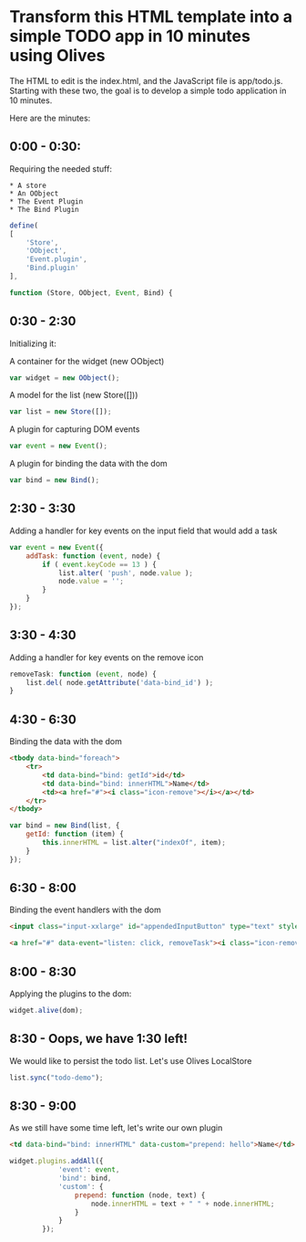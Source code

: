 Transform this HTML template into a simple TODO app in 10 minutes using Olives
==============================================================================

The HTML to edit is the index.html, and the JavaScript file is app/todo.js.
Starting with these two, the goal is to develop a simple todo application in 10 minutes.

Here are the minutes:

0:00 - 0:30:
------------

Requiring the needed stuff:

	* A store
	* An OObject
	* The Event Plugin
	* The Bind Plugin

```js
define(
[
	'Store',
	'OObject',
	'Event.plugin',
	'Bind.plugin'
],

function (Store, OObject, Event, Bind) {
```


0:30 - 2:30
-----------

Initializing it:

A container for the widget (new OObject)

```js
var widget = new OObject();
```

A model for the list (new Store([]))

```js
var list = new Store([]);
```

A plugin for capturing DOM events

```js
var event = new Event();
```

A plugin for binding the data with the dom

```js
var bind = new Bind();
```

2:30 - 3:30
-----------

Adding a handler for key events on the input field that would add a task

```js
var event = new Event({
	addTask: function (event, node) {
		if ( event.keyCode == 13 ) {
			list.alter( 'push', node.value );
			node.value = '';
		}
	}
});
```

3:30 - 4:30
-----------

Adding a handler for key events on the remove icon

```js
removeTask: function (event, node) {
	list.del( node.getAttribute('data-bind_id') );
}
```

4:30 - 6:30
------------

Binding the data with the dom

```html
<tbody data-bind="foreach">
	<tr>
		<td data-bind="bind: getId">id</td>
		<td data-bind="bind: innerHTML">Name</td>
		<td><a href="#"><i class="icon-remove"></i></a></td>
	</tr>
</tbody>
```

```js
var bind = new Bind(list, {
	getId: function (item) {
		this.innerHTML = list.alter("indexOf", item);
	}
});
```

6:30 - 8:00
-----------

Binding the event handlers with the dom

```html
<input class="input-xxlarge" id="appendedInputButton" type="text" style="height: 30px" placeholder="What's to be done?" data-event="listen: keydown, addTask">
```

```html
<a href="#" data-event="listen: click, removeTask"><i class="icon-remove"></i></a>
```

8:00 - 8:30
-----------

Applying the plugins to the dom:

```js
widget.alive(dom);
```

8:30 - Oops, we have 1:30 left!
--------------------------------

We would like to persist the todo list. Let's use Olives LocalStore

```js
list.sync("todo-demo");
```

8:30 - 9:00
------------

As we still have some time left, let's write our own plugin

```html
<td data-bind="bind: innerHTML" data-custom="prepend: hello">Name</td>
```

```js
widget.plugins.addAll({
	 		'event': event,
	 		'bind': bind,
	 		'custom': {
	 			prepend: function (node, text) {
	 				node.innerHTML = text + " " + node.innerHTML;
	 			}
	 		}
	 	});
```






